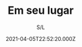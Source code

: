 ---
id: '704ab892-f6e0-4443-b7d3-d37031ac9921'
type: 'movie' # Filme, Série, Anime
title: "Em seu lugar"
synopsis: ["Claudia e Antonio estão casados há 15 anos. Depois de tantos anos de casamento, eles perderam a noção um do outro. Uma noite, após um forte argumento, o alinhamento incomum dos planetas Vênus, Terra e Marte causa uma transformação mágica: a alma de Antonio está presa no corpo de Claudia e Claudia no corpo de Antonio.",
]
originalTitle: "Si Yo Fuera Tú"
date: '2021-04-05T22:52:20.000Z'
update: '2021-04-05T22:52:20.000Z'
releaseDate: '2018-10-19T03:00:00.000Z'
imdb:
  rating: '5.1' # 8.5
  id: '' # tt0470752
duration: '1h 33m'
trailer:
  urls: [
    'sGhYfqCCeBQ',
  ]
tags: ['720p']
genre: ['Comédia'] #
quality: 'DVDRip' # BluRay, WEB-DL, HDTV, WEB-DL4K, WEB-DLe
format: 'Mkv' # MKV, MP4, TS
audio: 'Português, Espanhol' # Dublado, Legendado, Dual Audio, Dub & Leg
subtitle: 'S/L' # Português, inglês,
size: '1.27 GB' # 4.8 GB
audioQuality: 10
videoQuality: 10
directors: []
#  - name: 'Lana Wachowski'
#    image: ''
#  - name: 'Lilly Wachowski'
#    image: ''
cast: []
#  - name: 'Keanu Reeves'
#    image: ''
#    characterName: 'Neo'
writers: []
#  - name: ''
#    image: ''
maturityRating:
  age: '' # L , 10, 12, 14, 16, 18
  topics: [''] # Violence, Illegal drugs, Inappropriate Language, Legal Drugs, Sexual Content, Extreme Violence
###########################################
download:
  
  - url: 'magnet:?xt=urn:btih:AE8CB08A178D9C83B437A63D4E8055FCB21FD83D&dn=Em%20Seu%20Lugar%202019%20%28DVDRip%29%20LAPUMiA&tr=udp%3a%2f%2ftracker.openbittorrent.com%3a80%2fannounce&tr=udp%3a%2f%2ftracker.opentrackr.org%3a1337%2fannounce&tr=udp%3a%2f%2ftracker.openbittorrent.com%3a80%2fannounce&tr=udp%3a%2f%2ftracker.opentrackr.org%3a1337%2fannounce&tr=udp%3a%2f%2ftracker.openbittorrent.com%3a80%2fannounce&tr=udp%3a%2f%2ftracker.opentrackr.org%3a1337%2fannounce&tr=udp%3a%2f%2ftracker.trackerfix.com%3a83%2fannounce&tr=udp%3a%2f%2ftracker.coppersurfer.tk%3a6969%2fannounce&tr=udp%3a%2f%2ftracker.leechers-paradise.org%3a6969%2fannounce&tr=udp%3a%2f%2feddie4.nl%3a6969%2fannounce&tr=udp%3a%2f%2fp4p.arenabg.com%3a1337%2fannounce&tr=udp%3a%2f%2fexplodie.org%3a6969%2fannounce&tr=udp%3a%2f%2fzer0day.ch%3a1337%2fannounce'
    resolution: '720p' # 720p, 1080p, 4K,
    audio: 'Dual Áudio' # Dublado, Legendado, Dual Audio
    size: '' # 4.8 GB
    quality: '' # BluRay, WEB-DL
    format: '' # MKV
images:
  cover: '/assets/movies/em-seu-lugar.jpg'
  background: '/assets/movies/'
---